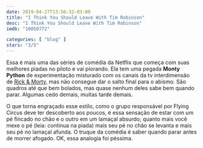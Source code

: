 ```yaml
---
date: 2019-04-27T13:56:32-03:00
title: "I Think You Should Leave With Tim Robinson"
desc: "I Think You Should Leave With Tim Robinson"
imdb: "10050772"

categories: [ "blog" ]
stars: "3/5"
---
```

Essa é mais uma das séries de comédia da Netflix que começa com suas melhores piadas no piloto e vai piorando. Ela tem uma pegada **Monty Python** de experimentação misturado com os canais da tv interdimensão de [Rick & Morty](/series/rick-and-morty-filosofia), mas não consegue dar o salto final para o abismo. São quadros até que bem bolados, mas quase nenhum deles sabe bem quando parar. Algumas cedo demais, muitas tarde demais.

O que torna engraçado esse estilo, como o grupo responsável por Flying Circus deve ter descoberto aos poucos, é essa sensação de estar com um pé fincado no chão e o outro em um lamaçal absurdo; quanto mais você mexe o pé (leia: continua na piada) mais seu pé no chão se levanta e mais seu pé no lamaçal afunda. O truque da comédia é saber quando parar antes de morrer afogado. OK, essa analogia foi péssima.
